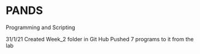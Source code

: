 # PANDS
Programming and Scripting

31/1/21
Created Week_2 folder in Git Hub
Pushed 7 programs to it from the lab 